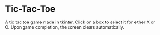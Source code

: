 # Tic-Tac-Toe
A tic tac toe game made in tkinter.
Click on a box to select it for either X or O.
Upon game completion, the screen clears automatically.
